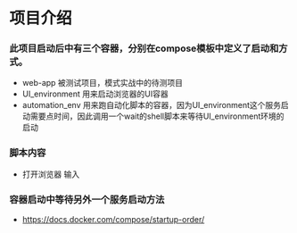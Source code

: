 # 项目介绍
### 此项目启动后中有三个容器，分别在compose模板中定义了启动和方式。
- web-app 被测试项目，模式实战中的待测项目
- UI_environment 用来启动浏览器的UI容器
- automation_env 用来跑自动化脚本的容器，因为UI_environment这个服务启动需要点时间，因此调用一个wait的shell脚本来等待UI_environment环境的启动
### 脚本内容
- 打开浏览器 输入
### 容器启动中等待另外一个服务启动方法
- https://docs.docker.com/compose/startup-order/